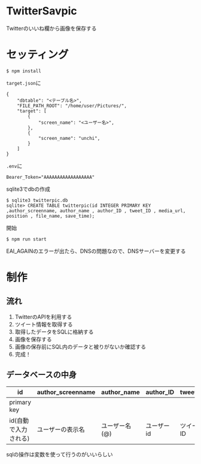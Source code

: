# TwitterSavpic
Twitterのいいね欄から画像を保存する

# セッティング
```
$ npm install
```
`target.json`に
```
{
    "dbtable": "<テーブル名>",
    "FILE_PATH_ROOT": "/home/user/Pictures/",
    "target": [
        {
            "screen_name": "<ユーザー名>",
        },
        {
            "screen_name": "unchi",
        }
    ]
}
```
`.env`に
```
Bearer_Token="AAAAAAAAAAAAAAAAAA"
```
sqlite3でdbの作成
```
$ sqlite3 twitterpic.db
sqlite> CREATE TABLE twitterpic(id INTEGER PRIMARY KEY ,author_screenname, author_name , author_ID , tweet_ID , media_url, position , file_name, save_time);
```
開始
```
$ npm run start
```

EAI_AGAINのエラーが出たら、DNSの問題なので、DNSサーバーを変更する
# 制作
## 流れ
1. TwitterのAPIを利用する
2. ツイート情報を取得する
3. 取得したデータをSQLに格納する
4. 画像を保存する
5. 画像の保存前にSQL内のデータと被りがないか確認する
6. 完成！

## データベースの中身
|id|author_screenname| author_name | author_ID | tweet_ID | media_url | position | file_name |save_time|
|-|-|-|-|-|-|-|-|-|
|primary key||||||||
|id(自動で入力される)|ユーザーの表示名|ユーザー名(@)|ユーザーid|ツイートID|画像のurl|何枚目か|ファイル名|時間(2023/3/24 21:40:40)|

sqlの操作は変数を使って行うのがいいらしい

